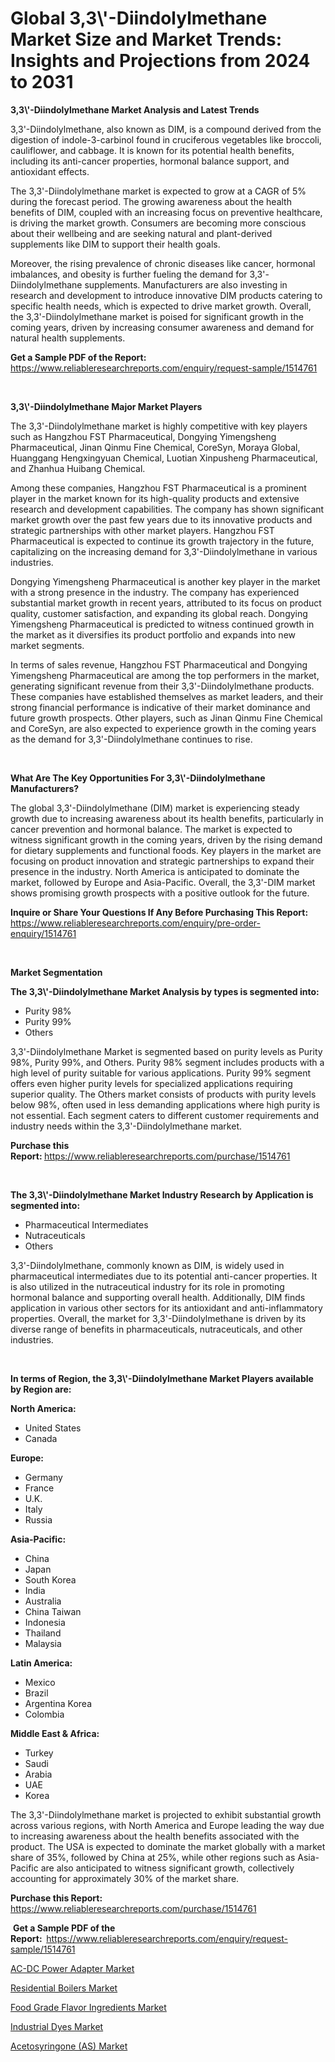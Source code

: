<p><h1>Global 3,3\'-Diindolylmethane Market Size and Market Trends: Insights and Projections from 2024 to 2031</h1></p><p><strong>3,3\'-Diindolylmethane Market Analysis and Latest Trends</strong></p>
<p><p>3,3'-Diindolylmethane, also known as DIM, is a compound derived from the digestion of indole-3-carbinol found in cruciferous vegetables like broccoli, cauliflower, and cabbage. It is known for its potential health benefits, including its anti-cancer properties, hormonal balance support, and antioxidant effects.</p><p>The 3,3'-Diindolylmethane market is expected to grow at a CAGR of 5% during the forecast period. The growing awareness about the health benefits of DIM, coupled with an increasing focus on preventive healthcare, is driving the market growth. Consumers are becoming more conscious about their wellbeing and are seeking natural and plant-derived supplements like DIM to support their health goals.</p><p>Moreover, the rising prevalence of chronic diseases like cancer, hormonal imbalances, and obesity is further fueling the demand for 3,3'-Diindolylmethane supplements. Manufacturers are also investing in research and development to introduce innovative DIM products catering to specific health needs, which is expected to drive market growth. Overall, the 3,3'-Diindolylmethane market is poised for significant growth in the coming years, driven by increasing consumer awareness and demand for natural health supplements.</p></p>
<p><strong>Get a Sample PDF of the Report:&nbsp;</strong> <a href="https://www.reliableresearchreports.com/enquiry/request-sample/1514761">https://www.reliableresearchreports.com/enquiry/request-sample/1514761</a></p>
<p>&nbsp;</p>
<p><strong>3,3\'-Diindolylmethane Major Market Players</strong></p>
<p><p>The 3,3'-Diindolylmethane market is highly competitive with key players such as Hangzhou FST Pharmaceutical, Dongying Yimengsheng Pharmaceutical, Jinan Qinmu Fine Chemical, CoreSyn, Moraya Global, Huanggang Hengxingyuan Chemical, Luotian Xinpusheng Pharmaceutical, and Zhanhua Huibang Chemical.</p><p>Among these companies, Hangzhou FST Pharmaceutical is a prominent player in the market known for its high-quality products and extensive research and development capabilities. The company has shown significant market growth over the past few years due to its innovative products and strategic partnerships with other market players. Hangzhou FST Pharmaceutical is expected to continue its growth trajectory in the future, capitalizing on the increasing demand for 3,3'-Diindolylmethane in various industries.</p><p>Dongying Yimengsheng Pharmaceutical is another key player in the market with a strong presence in the industry. The company has experienced substantial market growth in recent years, attributed to its focus on product quality, customer satisfaction, and expanding its global reach. Dongying Yimengsheng Pharmaceutical is predicted to witness continued growth in the market as it diversifies its product portfolio and expands into new market segments.</p><p>In terms of sales revenue, Hangzhou FST Pharmaceutical and Dongying Yimengsheng Pharmaceutical are among the top performers in the market, generating significant revenue from their 3,3'-Diindolylmethane products. These companies have established themselves as market leaders, and their strong financial performance is indicative of their market dominance and future growth prospects. Other players, such as Jinan Qinmu Fine Chemical and CoreSyn, are also expected to experience growth in the coming years as the demand for 3,3'-Diindolylmethane continues to rise.</p></p>
<p>&nbsp;</p>
<p><strong>What Are The Key Opportunities For 3,3\'-Diindolylmethane Manufacturers?</strong></p>
<p><p>The global 3,3'-Diindolylmethane (DIM) market is experiencing steady growth due to increasing awareness about its health benefits, particularly in cancer prevention and hormonal balance. The market is expected to witness significant growth in the coming years, driven by the rising demand for dietary supplements and functional foods. Key players in the market are focusing on product innovation and strategic partnerships to expand their presence in the industry. North America is anticipated to dominate the market, followed by Europe and Asia-Pacific. Overall, the 3,3'-DIM market shows promising growth prospects with a positive outlook for the future.</p></p>
<p><strong>Inquire or Share Your Questions If Any Before Purchasing This Report:</strong> <a href="https://www.reliableresearchreports.com/enquiry/pre-order-enquiry/1514761">https://www.reliableresearchreports.com/enquiry/pre-order-enquiry/1514761</a></p>
<p>&nbsp;</p>
<p><strong>Market Segmentation</strong></p>
<p><strong>The 3,3\'-Diindolylmethane Market Analysis by types is segmented into:</strong></p>
<p><ul><li>Purity 98%</li><li>Purity 99%</li><li>Others</li></ul></p>
<p><p>3,3'-Diindolylmethane Market is segmented based on purity levels as Purity 98%, Purity 99%, and Others. Purity 98% segment includes products with a high level of purity suitable for various applications. Purity 99% segment offers even higher purity levels for specialized applications requiring superior quality. The Others market consists of products with purity levels below 98%, often used in less demanding applications where high purity is not essential. Each segment caters to different customer requirements and industry needs within the 3,3'-Diindolylmethane market.</p></p>
<p><strong>Purchase this Report:&nbsp;</strong><a href="https://www.reliableresearchreports.com/purchase/1514761">https://www.reliableresearchreports.com/purchase/1514761</a></p>
<p>&nbsp;</p>
<p><strong>The 3,3\'-Diindolylmethane Market Industry Research by Application is segmented into:</strong></p>
<p><ul><li>Pharmaceutical Intermediates</li><li>Nutraceuticals</li><li>Others</li></ul></p>
<p><p>3,3'-Diindolylmethane, commonly known as DIM, is widely used in pharmaceutical intermediates due to its potential anti-cancer properties. It is also utilized in the nutraceutical industry for its role in promoting hormonal balance and supporting overall health. Additionally, DIM finds application in various other sectors for its antioxidant and anti-inflammatory properties. Overall, the market for 3,3'-Diindolylmethane is driven by its diverse range of benefits in pharmaceuticals, nutraceuticals, and other industries.</p></p>
<p>&nbsp;</p>
<p><strong>In terms of Region, the 3,3\'-Diindolylmethane Market Players available by Region are:</strong></p>
<p>
    <p> <strong> North America: </strong>
        <ul>
            <li>United States</li>
            <li>Canada</li>
        </ul>
        </p> 
    <p> <strong> Europe: </strong>
        <ul>
            <li>Germany</li>
            <li>France</li>
            <li>U.K.</li>
            <li>Italy</li>
            <li>Russia</li>
        </ul>
        </p> 
    <p> <strong> Asia-Pacific: </strong>
        <ul>
            <li>China</li>
            <li>Japan</li>
            <li>South Korea</li>
            <li>India</li>
            <li>Australia</li>
            <li>China Taiwan</li>
            <li>Indonesia</li>
            <li>Thailand</li>
            <li>Malaysia</li>
        </ul>
        </p> 
    <p> <strong> Latin America: </strong>
        <ul>
            <li>Mexico</li>
            <li>Brazil</li>
            <li>Argentina Korea</li>
            <li>Colombia</li>
        </ul>
        </p> 
    <p> <strong> Middle East & Africa: </strong>
        <ul>
            <li>Turkey</li>
            <li>Saudi</li>
            <li>Arabia</li>
            <li>UAE</li>
            <li>Korea</li>
        </ul>
    </p>
    </p>
<p><p>The 3,3'-Diindolylmethane market is projected to exhibit substantial growth across various regions, with North America and Europe leading the way due to increasing awareness about the health benefits associated with the product. The USA is expected to dominate the market globally with a market share of 35%, followed by China at 25%, while other regions such as Asia-Pacific are also anticipated to witness significant growth, collectively accounting for approximately 30% of the market share.</p></p>
<p><strong>Purchase this Report: </strong><a href="https://www.reliableresearchreports.com/purchase/1514761">https://www.reliableresearchreports.com/purchase/1514761</a></p>
<p>&nbsp;<strong>Get a Sample PDF of the Report:&nbsp;&nbsp;</strong><a href="https://www.reliableresearchreports.com/enquiry/request-sample/1514761">https://www.reliableresearchreports.com/enquiry/request-sample/1514761</a></p>
<p><strong></strong></p>
<p><p><a href="https://flame-sidecar-702.notion.site/AC-DC-Power-Adapter-Market-A-Comprehensive-Report-of-its-Market-Share-Growth-Trends-2024-2031-82ee3025a69b4f1fa2f1f73fd366e0c6">AC-DC Power Adapter Market</a></p><p><a href="https://view.publitas.com/reportprime-1/residential-boilers-market-research-report-the-key-to-successful-business-strategy-forecasted-for-period-from-2024-2031/">Residential Boilers Market</a></p><p><a href="https://full-wildebeest-80b.notion.site/Food-Grade-Flavor-Ingredients-Market-Insights-Market-Players-and-Forecast-Till-2031-78f2c277a24649c69a8ed665748ea09c">Food Grade Flavor Ingredients Market</a></p><p><a href="https://view.publitas.com/reportprime-1/industrial-dyes-market-offers-provide-insightful-data-for-the-time-period-from-2024-to-2031-and-also-provide-analysis-based-on-application-type-and-region/">Industrial Dyes Market</a></p><p><a href="https://pretty-mail-caf.notion.site/Acetosyringone-AS-Market-Size-Share-Trends-Analysis-Report-By-Application-Regional-Outlook-Co-980390fb27e14009953ee0119f7b093d">Acetosyringone (AS) Market</a></p></p>